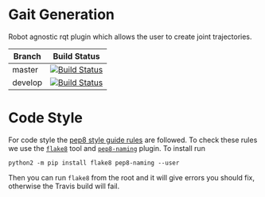 # Gait Generation
Robot agnostic rqt plugin which allows the user to create joint trajectories.

| Branch | Build Status |
| ------ |:------------:|
| master | [![Build Status](https://api.travis-ci.com/project-march/gait-generation.svg?branch=master)](https://travis-ci.com/project-march/gait-generation) |
| develop | [![Build Status](https://api.travis-ci.com/project-march/gait-generation.svg?branch=develop)](https://travis-ci.com/project-march/gait-generation) |

# Code Style
For code style the [pep8 style guide rules](https://www.python.org/dev/peps/pep-0008/) are followed.
To check these rules we use the [`flake8`](https://pypi.org/project/flake8/) tool and [`pep8-naming`](https://pypi.org/project/pep8-naming/) plugin.
To install run

    python2 -m pip install flake8 pep8-naming --user
    
Then you can run `flake8` from the root and it will give errors you should fix, otherwise the Travis build will fail.
